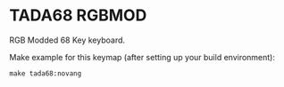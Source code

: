 # TADA68 RGBMOD

RGB Modded 68 Key keyboard.

Make example for this keymap (after setting up your build environment):

    make tada68:novang